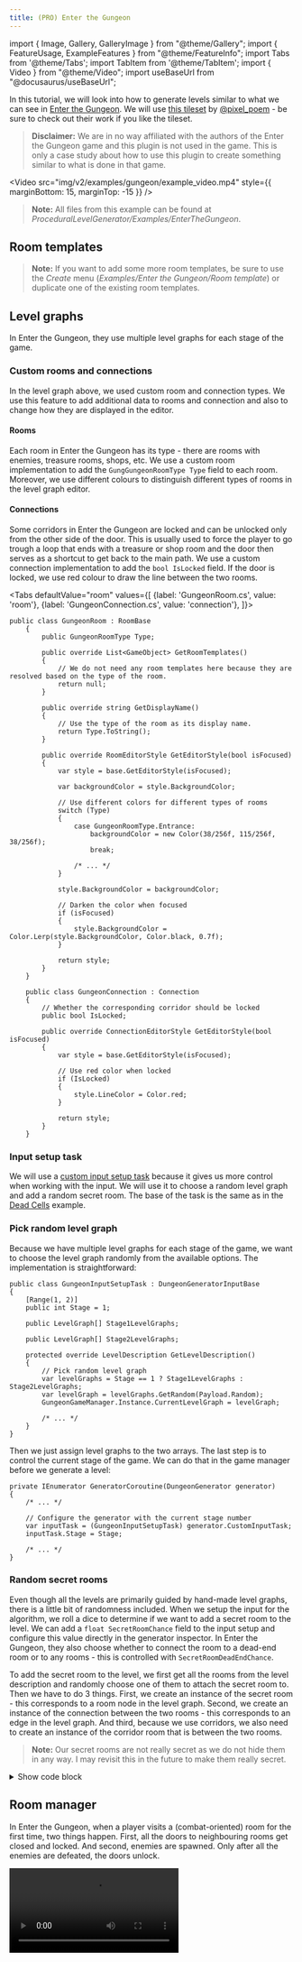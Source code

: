```yaml
---
title: (PRO) Enter the Gungeon
---
```


import { Image, Gallery, GalleryImage } from "@theme/Gallery";
import { FeatureUsage, ExampleFeatures } from "@theme/FeatureInfo";
import Tabs from '@theme/Tabs';
import TabItem from '@theme/TabItem';
import { Video } from "@theme/Video";
import useBaseUrl from "@docusaurus/useBaseUrl";

In this tutorial, we will look into how to generate levels similar to what we can see in [Enter the Gungeon](https://store.steampowered.com/app/311690/Enter_the_Gungeon/). We will use [this tileset](https://pixel-poem.itch.io/dungeon-assetpuck) by [@pixel_poem](https://twitter.com/pixel_poem) - be sure to check out their work if you like the tileset.

> **Disclaimer:** We are in no way affiliated with the authors of the Enter the Gungeon game and this plugin is not used in the game. This is only a case study about how to use this plugin to create something similar to what is done in that game.

<Gallery cols={2} fixedHeight>
    <GalleryImage src="img/v2/examples/gungeon/result1.png" caption="Example result" />
    <GalleryImage src="img/v2/examples/gungeon/result2.png" caption="Example result" />
</Gallery>

<Video src="img/v2/examples/gungeon/example_video.mp4" style={{ marginBottom: 15, marginTop: -15 }} />

> **Note:** All files from this example can be found at *ProceduralLevelGenerator/Examples/EnterTheGungeon*.

## Room templates

> **Note:** If you want to add some more room templates, be sure to use the *Create* menu (*Examples/Enter the Gungeon/Room template*) or duplicate one of the existing room templates.

<Gallery cols={2} fixedHeight>
    <GalleryImage src="img/v2/examples/gungeon/room_templates/entrance.png" caption="Entrance" />
    <GalleryImage src="img/v2/examples/gungeon/room_templates/hub1.png" caption="Hub" />
    <GalleryImage src="img/v2/examples/gungeon/room_templates/normal5.png" caption="Normal" />
    <GalleryImage src="img/v2/examples/gungeon/room_templates/reward.png" caption="Reward" />
    <GalleryImage src="img/v2/examples/gungeon/room_templates/shop.png" caption="Shop" />
    <GalleryImage src="img/v2/examples/gungeon/room_templates/secret.png" caption="Secret" />
</Gallery>

## Level graphs

In Enter the Gungeon, they use multiple level graphs for each stage of the game.

<Gallery cols={2} fixedHeight>
    <GalleryImage src="img/v2/examples/gungeon/level_graph_2.png" caption="Stage 1 level graph" /> 
    <GalleryImage src="img/v2/examples/gungeon/level_graph_1.png" caption="Stage 2 level graph" /> 
</Gallery>

### Custom rooms and connections

In the level graph above, we used custom room and connection types. We use this feature to add additional data to rooms and connection and also to change how they are displayed in the editor.

#### Rooms

Each room in Enter the Gungeon has its type - there are rooms with enemies, treasure rooms, shops, etc. We use a custom room implementation to add the `GungGungeonRoomType Type` field to each room. Moreover, we use different colours to distinguish different types of rooms in the level graph editor.

#### Connections

Some corridors in Enter the Gungeon are locked and can be unlocked only from the other side of the door. This is usually used to force the player to go trough a loop that ends with a treasure or shop room and the door then serves as a shortcut to get back to the main path. We use a custom connection implementation to add the `bool IsLocked` field. If the door is locked, we use red colour to draw the line between the two rooms.

<Tabs
defaultValue="room"
values={[
{label: 'GungeonRoom.cs', value: 'room'},
{label: 'GungeonConnection.cs', value: 'connection'},
]}>
<TabItem value="room">

```
public class GungeonRoom : RoomBase
    {
        public GungeonRoomType Type;

        public override List<GameObject> GetRoomTemplates()
        {
            // We do not need any room templates here because they are resolved based on the type of the room.
            return null;
        }

        public override string GetDisplayName()
        {
            // Use the type of the room as its display name.
            return Type.ToString();
        }

        public override RoomEditorStyle GetEditorStyle(bool isFocused)
        {
            var style = base.GetEditorStyle(isFocused);

            var backgroundColor = style.BackgroundColor;

            // Use different colors for different types of rooms
            switch (Type)
            {
                case GungeonRoomType.Entrance:
                    backgroundColor = new Color(38/256f, 115/256f, 38/256f);
                    break;

                /* ... */
            }

            style.BackgroundColor = backgroundColor;

            // Darken the color when focused
            if (isFocused)
            {
                style.BackgroundColor = Color.Lerp(style.BackgroundColor, Color.black, 0.7f);
            }

            return style;
        }
    }
```

  </TabItem>
  <TabItem value="connection">

```
    public class GungeonConnection : Connection
    {
        // Whether the corresponding corridor should be locked
        public bool IsLocked;

        public override ConnectionEditorStyle GetEditorStyle(bool isFocused)
        {
            var style = base.GetEditorStyle(isFocused);

            // Use red color when locked
            if (IsLocked)
            {
                style.LineColor = Color.red;
            }

            return style;
        }
    }
```

  </TabItem>
</Tabs>

### Input setup task

We will use a [custom input setup task](generators/custom-input.md) because it gives us more control when working with the input. We will use it to choose a random level graph and add a random secret room. The base of the task is the same as in the [Dead Cells](examples/dead-cells.md#input-setup) example.

### Pick random level graph

Because we have multiple level graphs for each stage of the game, we want to choose the level graph randomly from the available options. The implementation is straightforward:

    public class GungeonInputSetupTask : DungeonGeneratorInputBase
    {
        [Range(1, 2)]
        public int Stage = 1;

        public LevelGraph[] Stage1LevelGraphs;

        public LevelGraph[] Stage2LevelGraphs;

        protected override LevelDescription GetLevelDescription()
        {
            // Pick random level graph
            var levelGraphs = Stage == 1 ? Stage1LevelGraphs : Stage2LevelGraphs;
            var levelGraph = levelGraphs.GetRandom(Payload.Random);
            GungeonGameManager.Instance.CurrentLevelGraph = levelGraph;

            /* ... */
        }
    }

Then we just assign level graphs to the two arrays. The last step is to control the current stage of the game. We can do that in the game manager before we generate a level:

    private IEnumerator GeneratorCoroutine(DungeonGenerator generator)
    {
        /* ... */

        // Configure the generator with the current stage number
        var inputTask = (GungeonInputSetupTask) generator.CustomInputTask;
        inputTask.Stage = Stage;

        /* ... */
    }

### Random secret rooms

Even though all the levels are primarily guided by hand-made level graphs, there is a little bit of randomness included. When we setup the input for the algorithm, we roll a dice to determine if we want to add a secret room to the level. We can add a `float SecretRoomChance` field to the input setup and configure this value directly in the generator inspector. In Enter the Gungeon, they also choose whether to connect the room to a dead-end room or to any rooms - this is controlled with `SecretRoomDeadEndChance`.

To add the secret room to the level, we first get all the rooms from the level description and randomly choose one of them to attach the secret room to. Then we have to do 3 things. First, we create an instance of the secret room - this corresponds to a room node in the level graph. Second, we create an instance of the connection between the two rooms - this corresponds to an edge in the level graph. And third, because we use corridors, we also need to create an instance of the corridor room that is between the two rooms.

> **Note:** Our secret rooms are not really secret as we do not hide them in any way. I may revisit this in the future to make them really secret.

<details><summary>Show code block</summary>
<div>

```
    public class GungeonInputSetupTask : DungeonGeneratorInputBase
    {
        public LevelGraph LevelGraph;

        public GungeonRoomTemplatesConfig RoomTemplates;

        // The probability that a secret room is added to the level
        [Range(0f, 1f)]
        public float SecretRoomChance = 0.9f;

        // The probability that a secret room is attached to a dead-end room
        [Range(0f, 1f)]
        public float SecretRoomDeadEndChance = 0.5f;

        protected override LevelDescription GetLevelDescription()
        {
            /* ... */

            // Add secret rooms
            AddSecretRoom(levelDescription);

            /* ... */
        }

        private void AddSecretRoom(LevelDescription levelDescription)
        {
            // Return early if no secret room should be added to the level
            if (Payload.Random.NextDouble() > SecretRoomChance) return;

            // Get the graphs of rooms
            var graph = levelDescription.GetGraph();

            // Decide whether to attach the secret room to a dead end room or not
            var attachToDeadEnd = Payload.Random.NextDouble() < SecretRoomDeadEndChance;

            // Find all the possible rooms to attach to and choose a random one
            var possibleRoomsToAttachTo = graph.Vertices.Cast<GungeonRoom>().Where(x =>
                (!attachToDeadEnd || graph.GetNeighbours(x).Count() == 1) && x.Type != GungeonRoomType.Entrance
            ).ToList();
            var roomToAttachTo = possibleRoomsToAttachTo[Payload.Random.Next(possibleRoomsToAttachTo.Count)];

            // Create secret room
            var secretRoom = ScriptableObject.CreateInstance<GungeonRoom>();
            secretRoom.Type = GungeonRoomType.Secret;
            levelDescription.AddRoom(secretRoom, RoomTemplates.GetRoomTemplates(secretRoom).ToList());

            // Prepare the connection between secretRoom and roomToAttachTo
            var connection = ScriptableObject.CreateInstance<GungeonConnection>();
            connection.From = roomToAttachTo;
            connection.To = secretRoom;

            // Connect the two rooms with a corridor
            var corridorRoom = ScriptableObject.CreateInstance<GungeonRoom>();
            corridorRoom.Type = GungeonRoomType.Corridor;
            levelDescription.AddCorridorConnection(connection, RoomTemplates.CorridorRoomTemplates.ToList(), corridorRoom);
        }
    }
```

</div>
</details>

## Room manager

In Enter the Gungeon, when a player visits a (combat-oriented) room for the first time, two things happen. First, all the doors to neighbouring rooms get closed and locked. And second, enemies are spawned. Only after all the enemies are defeated, the doors unlock.

<Video src="img/v2/examples/gungeon/enter_room.mp4" />

<br />

> **Note:** The enemies in this example are very dumb - they just stand there and cannot be killed as there is no combat system implemented. Therefore, the doors open after some time even though enemies are still alive.

### Current room detection

The base of this setup is detecting when a player enters a room. We will use the same setup as we described in the [Current room detection](guides/current-room-detection.md) tutorial. That means that we have a floor collider that is set to trigger and it informs `RoomManager` when the player enters a room.

### Enemies

We will use a very simple approach to a randomized spawn of enemies. We will use the floor collider that we set up in the previous step to get a random position inside the room.

The algorithm works as follows:

1. Get a random position inside floor collider bounds
2. Check if the position is actually inside the collider (there may be holes)
3. Check that there are no other colliders near the position
4. Pick a random enemy and instantiate it at the position

<details><summary>Show code block</summary>
<div>

```

    public class GungeonRoomManager : MonoBehaviour
    {
        /// <summary>
        /// Enemies that can spawn inside the room.
        /// </summary>
        public GameObject[] Enemies;

        /// <summary>
        /// Collider of the floor tilemap layer.
        /// </summary>
        public Collider2D FloorCollider;

        /* ... */

        private void SpawnEnemies()
        {
            EnemiesSpawned = true;

            var enemies = new List<GameObject>();
            var totalEnemiesCount = GungeonGameManager.Instance.Random.Next(4, 8);

            while(enemies.Count < totalEnemiesCount)
            {
                // Find random position inside floor collider bounds
                var position = RandomPointInBounds(FloorCollider.bounds, 1f);

                // Check if the point is actually inside the collider as there may be holes in the floor, etc.
                if (!IsPointWithinCollider(FloorCollider, position))
                {
                    continue;
                }

                // We want to make sure that there is no other collider in the radius of 1
                if (Physics2D.OverlapCircleAll(position, 0.5f).Any(x => !x.isTrigger))
                {
                    continue;
                }

                // Pick random enemy prefab
                var enemyPrefab = Enemies[Random.Range(0, Enemies.Length)];

                // Create an instance of the enemy and set position and parent
                var enemy = Instantiate(enemyPrefab);
                enemy.transform.position = position;
                enemy.transform.parent = roomInstance.RoomTemplateInstance.transform;
                enemies.Add(enemy);
            }
        }
    }
```

</div>
</details>

<br />

> **Note:** As the process of choosing enemy spawn points is random, we hope that the success rate is quite high and we do not have to spend too much time on it. However, if we wanted to spawn too many enemies or there were too many holes in the collider, we could have problems with performance. In that case, it would be better to use a different approach.

### Doors

Our goal is to close neighbouring corridors with doors when the player enters the room and then open the doors when all the enemies are dead. The only slightly complex part is how to obtain the game objects that represent the doors. To make our lives easier, we added the doors directly to each corridor room template. That means that after the level is generated we just have to retrieve the doors from corridor room templates.

<Gallery cols={2} fixedHeight>
    <GalleryImage src="img/v2/examples/gungeon/room_templates/ver5.png" caption="Vertical corridor" />
    <GalleryImage src="img/v2/examples/gungeon/room_templates/hor5.png" caption="Horizontal corridor" />
</Gallery>

We can do it like this:

1. Prepare a custom post-processing task
2. Go trough all non-corridor rooms
4. Find all the corridors that are connected to the room
5. Get the door game object from each neighbouring corridor
6. Store all the doors in the room manager

When we have the game objects, we can simply activate them when the player enters the room and then deactivate them when enemies are dead. (Or just open the doors after 3 seconds because we do not have any combat implemented.)

<details><summary>Show code block</summary>
<div>

```

    public class GungeonPostProcessTask : DungeonGeneratorPostProcessBase
    {
        public GameObject[] Enemies;

        public override void Run(GeneratedLevel level, LevelDescription levelDescription)
        {
            /* ... */

            foreach (var roomInstance in level.GetRoomInstances())
            {
                var room = (GungeonRoom) roomInstance.Room;
                var roomTemplateInstance = roomInstance.RoomTemplateInstance;

                // Find floor tilemap layer
                var tilemaps = RoomTemplateUtils.GetTilemaps(roomTemplateInstance);
                var floor = tilemaps.Single(x => x.name == "Floor").gameObject;

                // Add current room detection handler
                floor.AddComponent<GungeonCurrentRoomHandler>();

                // Add room manager
                var roomManager = roomTemplateInstance.AddComponent<GungeonRoomManager>();
                
                if (room.Type != GungeonRoomType.Corridor)
                {
                    // Set enemies and floor collider to the room manager
                    roomManager.Enemies = Enemies;
                    roomManager.FloorCollider = floor.GetComponent<CompositeCollider2D>();

                    // Find all the doors of neighboring corridors and save them in the room manager
                    // The term "door" has two different meanings here:
                    //   1. it represents the connection point between two rooms in the level
                    //   2. it represents the door game object that we have inside each corridor
                    foreach (var door in roomInstance.Doors)
                    {
                        // Get the room instance of the room that is connected via this door
                        var corridorRoom = door.ConnectedRoomInstance;

                        // Get the room template instance of the corridor room
                        var corridorGameObject = corridorRoom.RoomTemplateInstance;

                        // Find the door game object by its name
                        var doorsGameObject = corridorGameObject.transform.Find("Door")?.gameObject;

                        // Each corridor room instance has a connection that represents the edge in the level graph
                        // We use the connection object to check if the corridor should be locked or not
                        var connection = (GungeonConnection) corridorRoom.Connection;

                        if (doorsGameObject != null)
                        {
                            // If the connection is locked, we set the Locked state and keep the game object active
                            // Otherwise we set the EnemyLocked state and deactivate the door. That means that the door is active and locked
                            // only when there are enemies in the room.
                            if (connection.IsLocked)
                            {
                                doorsGameObject.GetComponent<GungeonDoor>().State = GungeonDoor.DoorState.Locked;
                            }
                            else
                            {
                                doorsGameObject.GetComponent<GungeonDoor>().State = GungeonDoor.DoorState.EnemyLocked;
                                doorsGameObject.SetActive(false);
                            }
                            
                            roomManager.Doors.Add(doorsGameObject);
                        }
                    }
                }
            }
        }
    }
```

</div>
</details>

### Locked doors

The last thing that we have to handle are doors that should be locked even if there are no enemies. These doors are used to separate reward/shop rooms from other rooms and force the player to find a different path to the reward room. When the player discovers the reward room, all the neighbouring locked doors are unlocked.

## Results

<Gallery cols={2} fixedHeight>
    <GalleryImage src="img/v2/examples/gungeon/result3.png" caption="Example result" />
    <GalleryImage src="img/v2/examples/gungeon/result4.png" caption="Example result" />
</Gallery>